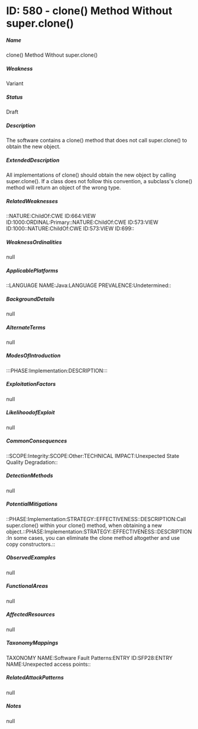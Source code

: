 # ID: 580 - clone() Method Without super.clone()
<h5>Name</h5>clone() Method Without super.clone()
<h5>Weakness</h5>Variant
<h5>Status</h5>Draft
<h5>Description</h5>The software contains a clone() method that does not call super.clone() to obtain the new object.
<h5>ExtendedDescription</h5>All implementations of clone() should obtain the new object by calling super.clone(). If a class does not follow this convention, a subclass's clone() method will return an object of the wrong type.
<h5>RelatedWeaknesses</h5>::NATURE:ChildOf:CWE ID:664:VIEW ID:1000:ORDINAL:Primary::NATURE:ChildOf:CWE ID:573:VIEW ID:1000::NATURE:ChildOf:CWE ID:573:VIEW ID:699::
<h5>WeaknessOrdinalities</h5>null
<h5>ApplicablePlatforms</h5>::LANGUAGE NAME:Java:LANGUAGE PREVALENCE:Undetermined::
<h5>BackgroundDetails</h5>null
<h5>AlternateTerms</h5>null
<h5>ModesOfIntroduction</h5>:::PHASE:Implementation:DESCRIPTION:::
<h5>ExploitationFactors</h5>null
<h5>LikelihoodofExploit</h5>null
<h5>CommonConsequences</h5>::SCOPE:Integrity:SCOPE:Other:TECHNICAL IMPACT:Unexpected State Quality Degradation::
<h5>DetectionMethods</h5>null
<h5>PotentialMitigations</h5>::PHASE:Implementation:STRATEGY::EFFECTIVENESS::DESCRIPTION:Call super.clone() within your clone() method, when obtaining a new object.::PHASE:Implementation:STRATEGY::EFFECTIVENESS::DESCRIPTION:In some cases, you can eliminate the clone method altogether and use copy constructors.::
<h5>ObservedExamples</h5>null
<h5>FunctionalAreas</h5>null
<h5>AffectedResources</h5>null
<h5>TaxonomyMappings</h5>TAXONOMY NAME:Software Fault Patterns:ENTRY ID:SFP28:ENTRY NAME:Unexpected access points::
<h5>RelatedAttackPatterns</h5>null
<h5>Notes</h5>null

